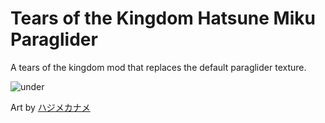 # Tears of the Kingdom Hatsune Miku Paraglider
A tears of the kingdom mod that replaces the default paraglider texture.

![under](https://github.com/Jmaonri/totk_miku_paraglider/assets/37857638/8c8b71a4-baae-4986-a624-3fd7f64eed60)

Art by [ハジメカナメ](https://www.pixiv.net/en/users/2138037)
